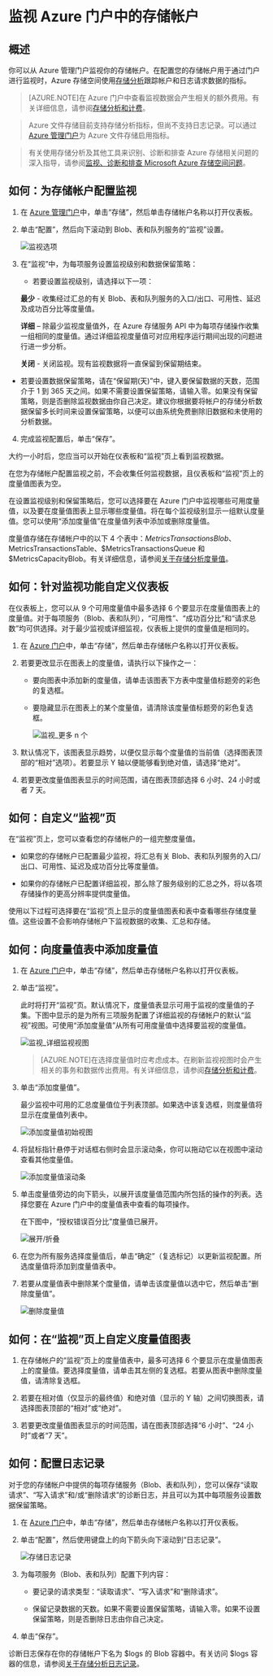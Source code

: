 <properties
	pageTitle="如何监视存储帐户 | Microsoft Azure"
	description="了解如何使用 Azure 门户在 Azure 中监视存储帐户。"
	services="storage"
	documentationCenter=""
	authors="tamram"
	manager="adinah"
	editor="cgronlun"/>

<tags
	ms.service="storage"
	ms.date="09/27/2015"
	wacn.date=""/>

# 监视 Azure 门户中的存储帐户

## 概述

你可以从 Azure 管理门户监视你的存储帐户。在配置您的存储帐户用于通过门户进行监视时，Azure 存储空间使用[存储分析](http://msdn.microsoft.com/zh-cn/library/azure/hh343270.aspx)跟踪帐户和日志请求数据的指标。

> [AZURE.NOTE]在 Azure 门户中查看监视数据会产生相关的额外费用。有关详细信息，请参阅<a href="http://msdn.microsoft.com/zh-cn/library/azure/hh360997.aspx">存储分析和计费</a>。<br />

> Azure 文件存储目前支持存储分析指标，但尚不支持日志记录。可以通过 [Azure 管理门户](https://manage.windowsazure.cn)为 Azure 文件存储启用指标。

> 有关使用存储分析及其他工具来识别、诊断和排查 Azure 存储相关问题的深入指导，请参阅[监视、诊断和排查 Microsoft Azure 存储空间问题](/documentation/articles/storage-monitoring-diagnosing-troubleshooting)。


## 如何：为存储帐户配置监视

1. 在 [Azure 管理门户](https://manage.windowsazure.cn/)中，单击“存储”，然后单击存储帐户名称以打开仪表板。

2. 单击“配置”，然后向下滚动到 Blob、表和队列服务的“监视”设置。

	![监视选项](./media/storage-monitor-storage-account/Storage_MonitoringOptions.png)

3. 在“监视”中，为每项服务设置监视级别和数据保留策略：

	-  若要设置监视级别，请选择以下一项：

      **最少** - 收集经过汇总的有关 Blob、表和队列服务的入口/出口、可用性、延迟及成功百分比等度量值。

      **详细** – 除最少监视度量值外，在 Azure 存储服务 API 中为每项存储操作收集一组相同的度量值。通过详细监视度量值可对应用程序运行期间出现的问题进行进一步分析。

      **关闭** - 关闭监视。现有监视数据将一直保留到保留期结束。

- 若要设置数据保留策略，请在“保留期(天)”中，键入要保留数据的天数，范围介于 1 到 365 天之间。如果不需要设置保留策略，请输入零。如果没有保留策略，则是否删除监视数据由你自己决定。建议你根据要将帐户的存储分析数据保留多长时间来设置保留策略，以便可以由系统免费删除旧数据和未使用的分析数据。

4. 完成监视配置后，单击“保存”。

大约一小时后，您应当可以开始在仪表板和“监视”页上看到监视数据。

在您为存储帐户配置监视之前，不会收集任何监视数据，且仪表板和“监视”页上的度量值图表为空。

在设置监视级别和保留策略后，您可以选择要在 Azure 门户中监视哪些可用度量值，以及要在度量值图表上显示哪些度量值。将在每个监视级别显示一组默认度量值。您可以使用“添加度量值”在度量值列表中添加或删除度量值。

度量值存储在存储帐户中的以下 4 个表中：$MetricsTransactionsBlob、$MetricsTransactionsTable、$MetricsTransactionsQueue 和 $MetricsCapacityBlob。有关详细信息，请参阅[关于存储分析度量值](http://msdn.microsoft.com/zh-cn/library/azure/hh343258.aspx)。


## 如何：针对监视功能自定义仪表板

在仪表板上，您可以从 9 个可用度量值中最多选择 6 个要显示在度量值图表上的度量值。对于每项服务（Blob、表和队列），“可用性”、“成功百分比”和“请求总数”均可供选择。对于最少监视或详细监视，仪表板上提供的度量值是相同的。

1. 在 [Azure 门户](https://manage.windowsazure.cn/)中，单击“存储”，然后单击存储帐户名称以打开仪表板。

2. 若要更改显示在图表上的度量值，请执行以下操作之一：

	- 要向图表中添加新的度量值，请单击该图表下方表中度量值标题旁的彩色的复选框。

	- 要隐藏显示在图表上的某个度量值，请清除该度量值标题旁的彩色复选框。

		![监视\_更多 n 个](./media/storage-monitor-storage-account/storage_Monitoring_nmore.png)

3. 默认情况下，该图表显示趋势，以便仅显示每个度量值的当前值（选择图表顶部的“相对”选项）。若要显示 Y 轴以便能够看到绝对值，请选择“绝对”。

4. 若要更改度量值图表显示的时间范围，请在图表顶部选择 6 小时、24 小时或者 7 天。


## 如何：自定义“监视”页

在“监视”页上，您可以查看您的存储帐户的一组完整度量值。

- 如果您的存储帐户已配置最少监视，将汇总有关 Blob、表和队列服务的入口/出口、可用性、延迟及成功百分比等度量值。

- 如果你的存储帐户已配置详细监视，那么除了服务级别的汇总之外，将以各项存储操作的更高分辨率提供度量值。

使用以下过程可选择要在“监视”页上显示的度量值图表和表中查看哪些存储度量值。这些设置不会影响存储帐户下监视数据的收集、汇总和存储。

## 如何：向度量值表中添加度量值


1. 在 [Azure 门户](https://manage.windowsazure.cn/)中，单击“存储”，然后单击存储帐户名称以打开仪表板。

2. 单击“监视”。

	此时将打开“监视”页。默认情况下，度量值表显示可用于监视的度量值的子集。下图中显示的是为所有三项服务配置了详细监视的存储帐户的默认“监视”视图。可使用“添加度量值”从所有可用度量值中选择要监视的度量值。

	![监视\_详细监视视图](./media/storage-monitor-storage-account/Storage_Monitoring_VerboseDisplay.png)

	> [AZURE.NOTE]在选择度量值时应考虑成本。在刷新监视视图时会产生相关的事务和数据传出费用。有关详细信息，请参阅[存储分析和计费](http://msdn.microsoft.com/zh-cn/library/azure/hh360997.aspx)。

3. 单击“添加度量值”。

	最少监视中可用的汇总度量值位于列表顶部。如果选中该复选框，则度量值将显示在度量值列表中。

	![添加度量值初始视图](./media/storage-monitor-storage-account/Storage_AddMetrics_InitialDisplay.png)

4. 将鼠标指针悬停于对话框右侧时会显示滚动条，你可以拖动它以在视图中滚动查看其他度量值。

	![添加度量值滚动条](./media/storage-monitor-storage-account/Storage_AddMetrics_Scrollbar.png)


5. 单击度量值旁边的向下箭头，以展开该度量值范围内所包括的操作的列表。选择您要在 Azure 门户中的度量值表中查看的每项操作。

	在下图中，“授权错误百分比”度量值已展开。

	![展开/折叠](./media/storage-monitor-storage-account/Storage_AddMetrics_ExpandCollapse.png)


6. 在您为所有服务选择度量值后，单击“确定”（复选标记）以更新监视配置。所选度量值将添加到度量值表中。

7. 若要从度量值表中删除某个度量值，请单击该度量值以选中它，然后单击“删除度量值”。

	![删除度量值](./media/storage-monitor-storage-account/Storage_DeleteMetric.png)

## 如何：在“监视”页上自定义度量值图表

1. 在存储帐户的“监视”页上的度量值表中，最多可选择 6 个要显示在度量值图表上的度量值。要选择度量值，请单击其左侧的复选框。若要从图表中删除度量值，请清除复选框。

2. 若要在相对值（仅显示的最终值）和绝对值（显示的 Y 轴）之间切换图表，请选择图表顶部的“相对”或“绝对”。

3.	若要更改度量值图表显示的时间范围，请在图表顶部选择“6 小时”、“24 小时”或者“7 天”。



## 如何：配置日志记录

对于您的存储帐户中提供的每项存储服务（Blob、表和队列），您可以保存“读取请求”、“写入请求”和/或“删除请求”的诊断日志，并且可以为其中每项服务设置数据保留策略。

1. 在 [Azure 门户](https://manage.windowsazure.cn/)中，单击“存储”，然后单击存储帐户名称以打开仪表板。

2. 单击“配置”，然后使用键盘上的向下箭头向下滚动到“日志记录”。

	![存储日志记录](./media/storage-monitor-storage-account/Storage_LoggingOptions.png)


3. 为每项服务（Blob、表和队列）配置下列内容：

	- 要记录的请求类型：“读取请求”、“写入请求”和“删除请求”。

	- 保留记录数据的天数。如果不需要设置保留策略，请输入零。如果不设置保留策略，则是否删除日志由你自己决定。

4. 单击“保存”。

诊断日志保存在你的存储帐户下名为 $logs 的 Blob 容器中。有关访问 $logs 容器的信息，请参阅[关于存储分析日志记录](http://msdn.microsoft.com/zh-cn/library/azure/hh343262.aspx)。

<!---HONumber=79-->